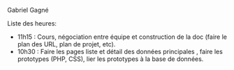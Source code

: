 Gabriel Gagné

Liste des heures:

- 11h15 : Cours,  négociation entre équipe et construction de la doc (faire le plan des URL, plan de projet, etc).
- 10h30 : Faire les pages liste et détail des données principales , faire les prototypes (PHP, CSS), lier les prototypes à la base de données.